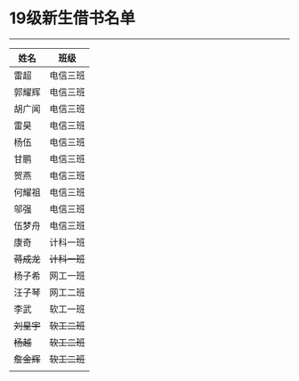 # 19级新生借书名单

---

| 姓名       | 班级         |
| ---------- | ------------ |
| 雷超       | 电信三班     |
| 郭耀辉     | 电信三班     |
| 胡广闻     | 电信三班     |
| 雷昊       | 电信三班     |
| 杨伍       | 电信三班     |
| 甘鹏       | 电信三班     |
| 贺燕       | 电信三班     |
| 何耀祖     | 电信三班     |
| 邬强       | 电信三班     |
| 伍梦舟     | 电信三班     |
| 康奇       | 计科一班     |
| ~~蒋成龙~~ | ~~计科一班~~ |
| 杨子希     | 网工一班     |
| 汪子琴     | 网工二班     |
| 李武       | 软工一班     |
| ~~刘星宇~~ | ~~软工二班~~ |
| ~~杨越~~   | ~~软工二班~~ |
| ~~詹金辉~~ | ~~软工二班~~ |
|            |              |

